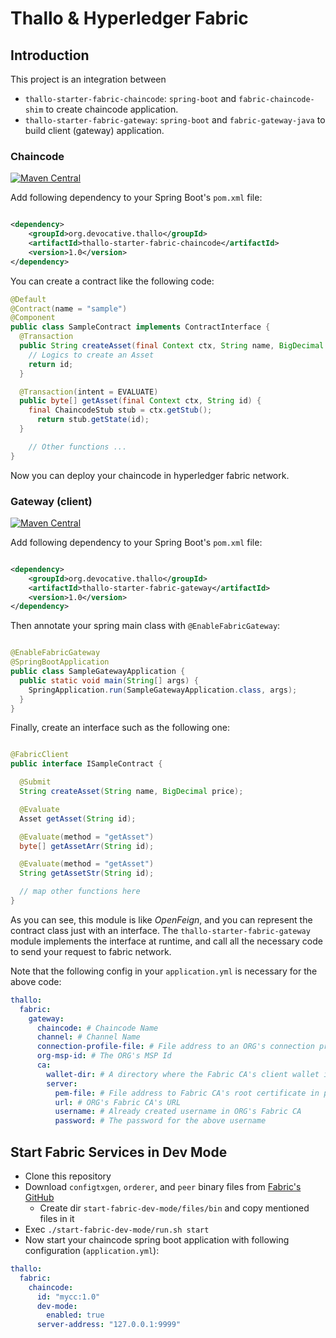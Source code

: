 # Thallo & Hyperledger Fabric

## Introduction

This project is an integration between

- `thallo-starter-fabric-chaincode`: `spring-boot` and `fabric-chaincode-shim` to create chaincode application.
- `thallo-starter-fabric-gateway`: `spring-boot` and `fabric-gateway-java` to build client (gateway) application.

### Chaincode

[![Maven Central](https://maven-badges.herokuapp.com/maven-central/org.devocative.thallo/thallo-starter-fabric-chaincode/badge.svg)](https://maven-badges.herokuapp.com/maven-central/org.devocative.thallo/thallo-starter-fabric-chaincode)

Add following dependency to your Spring Boot's `pom.xml` file:

```xml

<dependency>
	<groupId>org.devocative.thallo</groupId>
	<artifactId>thallo-starter-fabric-chaincode</artifactId>
	<version>1.0</version>
</dependency>
```

You can create a contract like the following code:

```java
@Default
@Contract(name = "sample")
@Component
public class SampleContract implements ContractInterface {
  @Transaction
  public String createAsset(final Context ctx, String name, BigDecimal price) {
    // Logics to create an Asset
    return id;
  }

  @Transaction(intent = EVALUATE)
  public byte[] getAsset(final Context ctx, String id) {
    final ChaincodeStub stub = ctx.getStub();
	  return stub.getState(id);
  }

	// Other functions ...
}
```

Now you can deploy your chaincode in hyperledger fabric network.

### Gateway (client)

[![Maven Central](https://maven-badges.herokuapp.com/maven-central/org.devocative.thallo/thallo-starter-fabric-gateway/badge.svg)](https://maven-badges.herokuapp.com/maven-central/org.devocative.thallo/thallo-starter-fabric-gateway)

Add following dependency to your Spring Boot's `pom.xml` file:

```xml

<dependency>
	<groupId>org.devocative.thallo</groupId>
	<artifactId>thallo-starter-fabric-gateway</artifactId>
	<version>1.0</version>
</dependency>
```

Then annotate your spring main class with `@EnableFabricGateway`:

```java

@EnableFabricGateway
@SpringBootApplication
public class SampleGatewayApplication {
  public static void main(String[] args) {
    SpringApplication.run(SampleGatewayApplication.class, args);
  }
}
```

Finally, create an interface such as the following one:

```java

@FabricClient
public interface ISampleContract {

  @Submit
  String createAsset(String name, BigDecimal price);

  @Evaluate
  Asset getAsset(String id);

  @Evaluate(method = "getAsset")
  byte[] getAssetArr(String id);

  @Evaluate(method = "getAsset")
  String getAssetStr(String id);

  // map other functions here
}
```

As you can see, this module is like _OpenFeign_, and you can represent the contract class just with an interface.
The `thallo-starter-fabric-gateway` module implements the interface at runtime, and call all the necessary code to send
your request to fabric network.

Note that the following config in your `application.yml` is necessary for the above code:

```yaml
thallo:
  fabric:
    gateway:
      chaincode: # Chaincode Name
      channel: # Channel Name
      connection-profile-file: # File address to an ORG's connection profile 
      org-msp-id: # The ORG's MSP Id
      ca:
        wallet-dir: # A directory where the Fabric CA's client wallet is created
        server:
          pem-file: # File address to Fabric CA's root certificate in pem format 
          url: # ORG's Fabric CA's URL
          username: # Already created username in ORG's Fabric CA
          password: # The password for the above username
```

## Start Fabric Services in Dev Mode

- Clone this repository
- Download `configtxgen`, `orderer`, and `peer` binary files
  from [Fabric's GitHub](https://github.com/hyperledger/fabric/releases)
  - Create dir `start-fabric-dev-mode/files/bin` and copy mentioned files in it
- Exec `./start-fabric-dev-mode/run.sh start`
- Now start your chaincode spring boot application with following configuration (`application.yml`):

```yaml
thallo:
  fabric:
    chaincode:
      id: "mycc:1.0"
      dev-mode:
        enabled: true
      server-address: "127.0.0.1:9999"
```